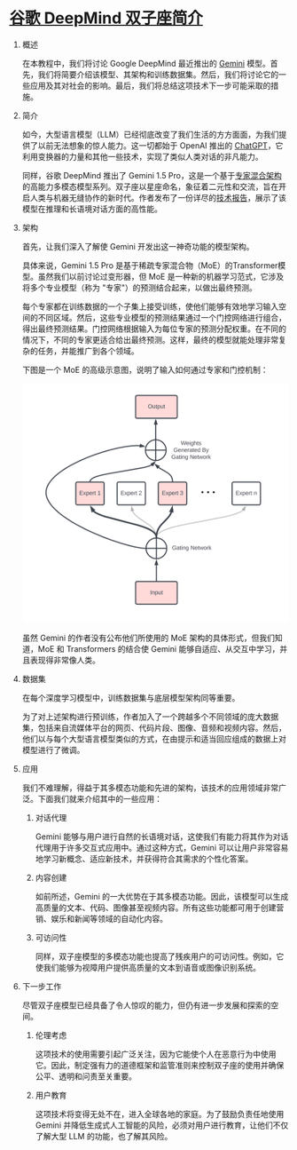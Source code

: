 # [谷歌 DeepMind 双子座简介](https://www.baeldung.com/cs/gemini-google-deepmind)

1. 概述

    在本教程中，我们将讨论 Google DeepMind 最近推出的 [Gemini](https://deepmind.google/technologies/gemini/#introduction) 模型。首先，我们将简要介绍该模型、其架构和训练数据集。然后，我们将讨论它的一些应用及其对社会的影响。最后，我们将总结这项技术下一步可能采取的措施。

2. 简介

    如今，大型语言模型（LLM）已经彻底改变了我们生活的方方面面，为我们提供了以前无法想象的惊人能力。这一切都始于 OpenAI 推出的 [ChatGPT](../../chatgpt-model-zh.md)，它利用变换器的力量和其他一些技术，实现了类似人类对话的非凡能力。

    同样，谷歌 DeepMind 推出了 Gemini 1.5 Pro，这是一个基于[专家混合架构](https://huggingface.co/blog/moe)的高能力多模态模型系列。双子座以星座命名，象征着二元性和交流，旨在开启人类与机器无缝协作的新时代。作者发布了一份详尽的[技术报告](https://blog.google/technology/ai/google-gemini-ai/#sundar-note)，展示了该模型在推理和长语境对话方面的高性能。

3. 架构

    首先，让我们深入了解使 Gemini 开发出这一神奇功能的模型架构。

    具体来说，Gemini 1.5 Pro 是基于稀疏专家混合物（MoE）的Transformer模型。虽然我们以前讨论过变形器，但 MoE 是一种新的机器学习范式，它涉及将多个专业模型（称为 "专家"）的预测结合起来，以做出最终预测。

    每个专家都在训练数据的一个子集上接受训练，使他们能够有效地学习输入空间的不同区域。然后，这些专业模型的预测结果通过一个门控网络进行组合，得出最终预测结果。门控网络根据输入为每位专家的预测分配权重。在不同的情况下，不同的专家更适合给出最终预测。这样，最终的模型就能处理非常复杂的任务，并能推广到各个领域。

    下图是一个 MoE 的高级示意图，说明了输入如何通过专家和门控机制：

    ![169image](pic/1695407447-image1.webp)

    虽然 Gemini 的作者没有公布他们所使用的 MoE 架构的具体形式，但我们知道，MoE 和 Transformers 的结合使 Gemini 能够自适应、从交互中学习，并且表现得非常像人类。

4. 数据集

    在每个深度学习模型中，训练数据集与底层模型架构同等重要。

    为了对上述架构进行预训练，作者加入了一个跨越多个不同领域的庞大数据集，包括来自流媒体平台的网页、代码片段、图像、音频和视频内容。然后，他们以与每个大型语言模型类似的方式，在由提示和适当回应组成的数据上对模型进行了微调。

5. 应用

    我们不难理解，得益于其多模态功能和先进的架构，该技术的应用领域非常广泛。下面我们就来介绍其中的一些应用：

    1. 对话代理

        Gemini 能够与用户进行自然的长语境对话，这使我们有能力将其作为对话代理用于许多交互式应用中。通过这种方式，Gemini 可以让用户非常容易地学习新概念、适应新技术，并获得符合其需求的个性化答案。

    2. 内容创建

        如前所述，Gemini 的一大优势在于其多模态功能。因此，该模型可以生成高质量的文本、代码、图像甚至视频内容。所有这些功能都可用于创建营销、娱乐和新闻等领域的自动化内容。

    3. 可访问性

        同样，双子座模型的多模态功能也提高了残疾用户的可访问性。例如，它使我们能够为视障用户提供高质量的文本到语音或图像识别系统。

6. 下一步工作

    尽管双子座模型已经具备了令人惊叹的能力，但仍有进一步发展和探索的空间。

    1. 伦理考虑

        这项技术的使用需要引起广泛关注，因为它能使个人在恶意行为中使用它。因此，制定强有力的道德框架和监管准则来控制双子座的使用并确保公平、透明和问责至关重要。

    2. 用户教育

        这项技术将变得无处不在，进入全球各地的家庭。为了鼓励负责任地使用 Gemini 并降低生成式人工智能的风险，必须对用户进行教育，让他们不仅了解大型 LLM 的功能，也了解其风险。
